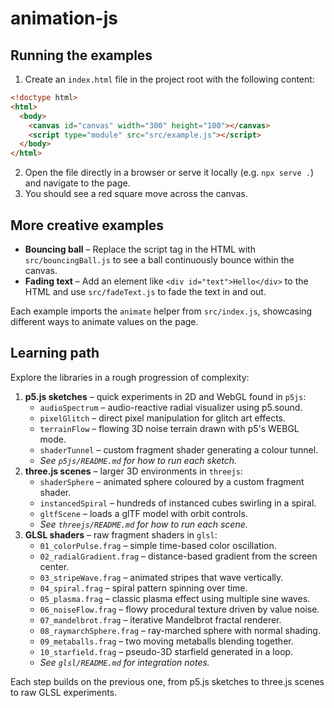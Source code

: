 # animation-js

## Running the examples

1. Create an `index.html` file in the project root with the following content:

```html
<!doctype html>
<html>
  <body>
    <canvas id="canvas" width="300" height="100"></canvas>
    <script type="module" src="src/example.js"></script>
  </body>
</html>
```

2. Open the file directly in a browser or serve it locally (e.g. `npx serve .`) and navigate to the page.
3. You should see a red square move across the canvas.

## More creative examples

- **Bouncing ball** – Replace the script tag in the HTML with `src/bouncingBall.js` to see a ball continuously bounce within the canvas.
- **Fading text** – Add an element like `<div id="text">Hello</div>` to the HTML and use `src/fadeText.js` to fade the text in and out.

Each example imports the `animate` helper from `src/index.js`, showcasing different ways to animate values on the page.

## Learning path

Explore the libraries in a rough progression of complexity:

1. **p5.js sketches** – quick experiments in 2D and WebGL found in `p5js`:
   - `audioSpectrum` – audio-reactive radial visualizer using p5.sound.
   - `pixelGlitch` – direct pixel manipulation for glitch art effects.
   - `terrainFlow` – flowing 3D noise terrain drawn with p5's WEBGL mode.
   - `shaderTunnel` – custom fragment shader generating a colour tunnel.
   - _See `p5js/README.md` for how to run each sketch._
2. **three.js scenes** – larger 3D environments in `threejs`:
   - `shaderSphere` – animated sphere coloured by a custom fragment shader.
   - `instancedSpiral` – hundreds of instanced cubes swirling in a spiral.
   - `gltfScene` – loads a glTF model with orbit controls.
   - _See `threejs/README.md` for how to run each scene._
3. **GLSL shaders** – raw fragment shaders in `glsl`:
   - `01_colorPulse.frag` – simple time-based color oscillation.
   - `02_radialGradient.frag` – distance-based gradient from the screen center.
   - `03_stripeWave.frag` – animated stripes that wave vertically.
   - `04_spiral.frag` – spiral pattern spinning over time.
   - `05_plasma.frag` – classic plasma effect using multiple sine waves.
   - `06_noiseFlow.frag` – flowy procedural texture driven by value noise.
   - `07_mandelbrot.frag` – iterative Mandelbrot fractal renderer.
   - `08_raymarchSphere.frag` – ray-marched sphere with normal shading.
   - `09_metaballs.frag` – two moving metaballs blending together.
   - `10_starfield.frag` – pseudo-3D starfield generated in a loop.
   - _See `glsl/README.md` for integration notes._

Each step builds on the previous one, from p5.js sketches to three.js scenes to raw GLSL experiments.

